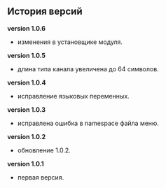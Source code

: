 <!-- cl-start -->
## История версий

**version 1.0.6**    
- изменения в установщике модуля.    

**version 1.0.5**    
- длина типа канала увеличена до 64 символов.    

**version 1.0.4**    
- исправление языковых переменных.    

**version 1.0.3**    
- исправлена ошибка в namespace файла меню.    

**version 1.0.2**    
- обновление 1.0.2.    

**version 1.0.1**    
- первая версия.    
<!-- cl-end -->
